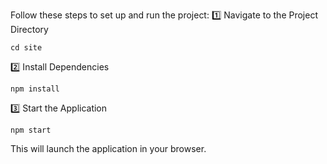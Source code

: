 Follow these steps to set up and run the project:
1️⃣ Navigate to the Project Directory
```
cd site
```
2️⃣ Install Dependencies
```
npm install
```
3️⃣ Start the Application
```
npm start
```
This will launch the application in your browser.

